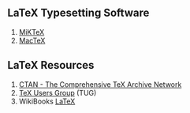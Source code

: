 ## LaTeX Typesetting Software

1. [MiKTeX](https://miktex.org)
2. [MacTeX](http://tug.org/mactex/)

## LaTeX Resources

1. [CTAN - The Comprehensive TeX Archive Network](https://www.ctan.org/)
2. [TeX Users Group](http://tug.org/) (TUG)
3. WikiBooks [LaTeX](https://en.wikibooks.org/wiki/LaTeX/)